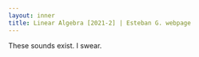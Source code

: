 ```yaml
---
layout: inner
title: Linear Algebra [2021-2] | Esteban G. webpage
---
```


<p>These sounds exist. I swear.</p>
